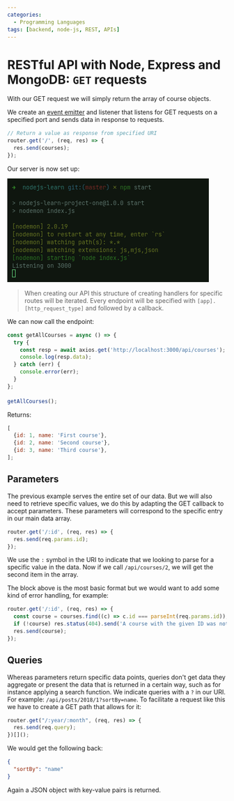 ```yaml
---
categories:
  - Programming Languages
tags: [backend, node-js, REST, APIs]
---
```


# RESTful API with Node, Express and MongoDB: `GET` requests

With our GET request we will simply return the array of course objects.

We create an [event emitter](Events%20module.md#event-emitters) and listener that listens for GET requests on a specified port and sends data in response to requests.

```js
// Return a value as response from specified URI
router.get('/', (req, res) => {
  res.send(courses);
});
```

Our server is now set up:

![](/img/server-listening.png)

> When creating our API this structure of creating handlers for specific routes will be iterated. Every endpoint will be specified with `[app].[http_request_type]` and followed by a callback.

We can now call the endpoint:

```js
const getAllCourses = async () => {
  try {
    const resp = await axios.get('http://localhost:3000/api/courses');
    console.log(resp.data);
  } catch (err) {
    console.error(err);
  }
};

getAllCourses();
```

Returns:

```js
[
  {id: 1, name: 'First course'},
  {id: 2, name: 'Second course'},
  {id: 3, name: 'Third course'},
];
```

## Parameters

The previous example serves the entire set of our data. But we will also need to retrieve specific values, we do this by adapting the GET callback to accept parameters. These parameters will correspond to the specific entry in our main data array.

```js
router.get('/:id', (req, res) => {
  res.send(req.params.id);
});
```

We use the `:` symbol in the URI to indicate that we looking to parse for a specific value in the data. Now if we call `/api/courses/2`, we will get the second item in the array.

The block above is the most basic format but we would want to add some kind of error handling, for example:

```js
router.get('/:id', (req, res) => {
  const course = courses.find((c) => c.id === parseInt(req.params.id));
  if (!course) res.status(404).send('A course with the given ID was not found');
  res.send(course);
});
```

## Queries

Whereas parameters return specific data points, queries don't get data they aggregate or present the data that is returned in a certain way, such as for instance applying a search function. We indicate queries with a `?` in our URI.
For example: `/api/posts/2018/1?sortBy=name`.
To facilitate a request like this we have to create a GET path that allows for it:

```js
router.get("/:year/:month", (req, res) => {
  res.send(req.query);
})[]();
```

We would get the following back:

```json
{
  "sortBy": "name"
}
```

Again a JSON object with key-value pairs is returned.
